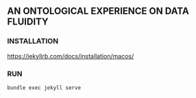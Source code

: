 ## AN ONTOLOGICAL EXPERIENCE ON DATA FLUIDITY


### INSTALLATION

https://jekyllrb.com/docs/installation/macos/

### RUN

`bundle exec jekyll serve`
